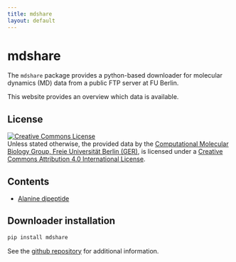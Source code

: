 ```yaml
---
title: mdshare
layout: default
---
```


# mdshare
The `mdshare` package provides a python-based downloader for molecular dynamics (MD) data from a public FTP server at FU Berlin.

This website provides an overview which data is available.

## License
<a rel="license" href="http://creativecommons.org/licenses/by/4.0/"><img alt="Creative Commons License" style="border-width:0" src="https://i.creativecommons.org/l/by/4.0/88x31.png" /></a><br /><span xmlns:dct="http://purl.org/dc/terms/" href="http://purl.org/dc/dcmitype/Dataset" property="dct:title" rel="dct:type">Unless stated otherwise, the provided data</span> by the <a xmlns:cc="http://creativecommons.org/ns#" href="http://www.mi.fu-berlin.de/en/math/groups/comp-mol-bio/index.html" property="cc:attributionName" rel="cc:attributionURL">Computational Molecular Biology Group, Freie Universität Berlin (GER)</a>, is licensed under a <a rel="license" href="http://creativecommons.org/licenses/by/4.0/">Creative Commons Attribution 4.0 International License</a>.

## Contents

-  [Alanine dipeptide](ALA2)

## Downloader installation
```bash
pip install mdshare
```
See the [github repository](https://github.com/markovmodel/mdshare) for additional information.
